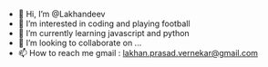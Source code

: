 - 👋 Hi, I’m @Lakhandeev
- 👀 I’m interested in coding and playing football
- 🌱 I’m currently learning javascript and python
- 💞️ I’m looking to collaborate on ...
- 📫 How to reach me gmail : lakhan.prasad.vernekar@gmail.com

<!---
Lakhandeev/Lakhandeev is a ✨ special ✨ repository because its `README.md` (this file) appears on your GitHub profile.
You can click the Preview link to take a look at your changes.
--->
